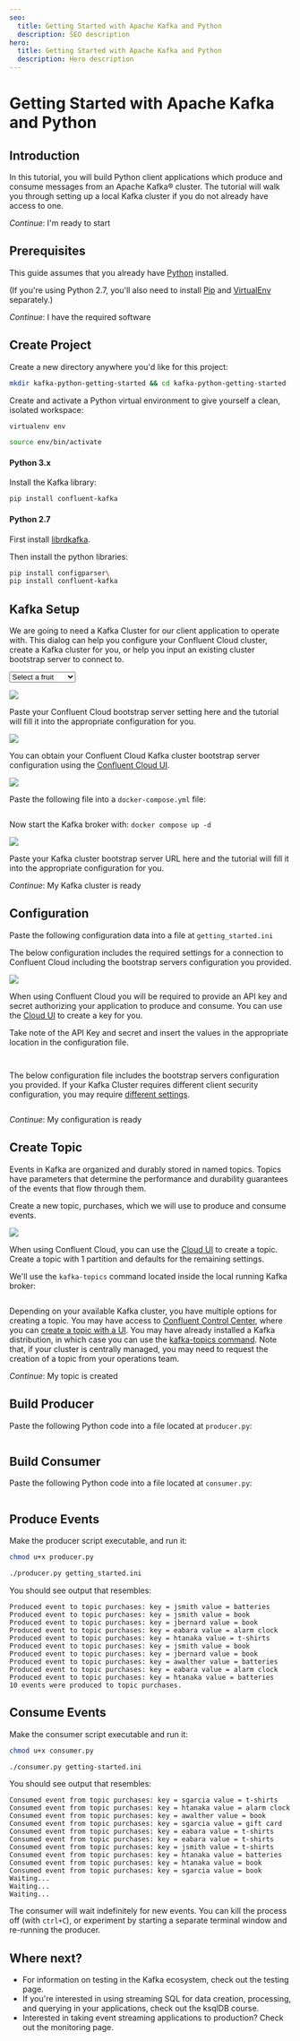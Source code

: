 ```yaml
---
seo:
  title: Getting Started with Apache Kafka and Python
  description: SEO description
hero:
  title: Getting Started with Apache Kafka and Python
  description: Hero description
---
```


# Getting Started with Apache Kafka and Python

## Introduction

In this tutorial, you will build Python client applications which
produce and consume messages from an Apache Kafka® cluster. The tutorial
will walk you through setting up a local Kafka cluster if you do not
already have access to one.

*Continue*: I'm ready to start

## Prerequisites

This guide assumes that you already have
[Python](https://www.python.org/downloads/) installed.

(If you're using Python 2.7, you'll also need to install
[Pip](https://pypi.org/project/pip/) and
[VirtualEnv](https://pypi.org/project/virtualenv/) separately.)

*Continue*: I have the required software

## Create Project

Create a new directory anywhere you'd like for this project:

```sh
mkdir kafka-python-getting-started && cd kafka-python-getting-started
```

Create and activate a Python virtual environment to give yourself a
clean, isolated workspace:

```sh
virtualenv env

source env/bin/activate
```

#### Python 3.x

Install the Kafka library:

```sh
pip install confluent-kafka
```

#### Python 2.7

First install [librdkafka](https://github.com/edenhill/librdkafka#installation).

Then install the python libraries:

```sh
pip install configparser\
pip install confluent-kafka
```

## Kafka Setup

We are going to need a Kafka Cluster for our client application to
operate with. This dialog can help you configure your Confluent Cloud
cluster, create a Kafka cluster for you, or help you input an existing
cluster bootstrap server to connect to.

<p>
<select data-context="true" name="kafka.broker">
  <option value="">Select a fruit</option>
  <option value="cloud">Confluent Cloud</option>
  <option value="local">Local</option>
  <option value="other">Other</option>
</select>
</p>

<section data-context-key="kafka.broker" data-context-value="cloud">

![](media/image1.png)

Paste your Confluent Cloud bootstrap server setting here and the
tutorial will fill it into the appropriate configuration for
you.

![](media/image6.png)

You can obtain your Confluent Cloud Kafka cluster bootstrap server
configuration using the [Confluent Cloud UI](https://confluent.cloud/).

</section>

<section data-context-key="kafka.broker" data-context-value="local">

![](media/image3.png)

Paste the following file into a `docker-compose.yml` file:

```yaml file=../docker-compose.yml
```


Now start the Kafka broker with: `docker compose up -d`

</section>

<section data-context-key="kafka.broker" data-context-value="other">

![](media/image2.png)

Paste your Kafka cluster bootstrap server URL here and the tutorial will
fill it into the appropriate configuration for you.

</section>

*Continue*: My Kafka cluster is ready

## Configuration

Paste the following configuration data into a file at `getting_started.ini`

<section data-context-key="kafka.broker" data-context-value="cloud">

The below configuration includes the required settings for a connection
to Confluent Cloud including the bootstrap servers configuration you
provided. 

![](media/image5.png)

When using Confluent Cloud you will be required to provide an API key
and secret authorizing your application to produce and consume. You can
use the [Cloud UI](https://confluent.cloud/) to create a key for
you.

Take note of the API Key and secret and insert the values in the
appropriate location in the configuration file.

```ini file=getting_started_cloud.ini
```

</section>

<section data-context-key="kafka.broker" data-context-value="local">

```ini file=getting_started_local.ini
```

</section>

<section data-context-key="kafka.broker" data-context-value="other">

The below configuration file includes the bootstrap servers
configuration you provided. If your Kafka Cluster requires different
client security configuration, you may require [different
settings](https://kafka.apache.org/documentation/#security).

```ini file=getting_started_other.ini
```

</section>

*Continue*: My configuration is ready

## Create Topic

Events in Kafka are organized and durably stored in named topics. Topics
have parameters that determine the performance and durability guarantees
of the events that flow through them.

Create a new topic, purchases, which we will use to produce and consume
events.

<section data-context-key="kafka.broker" data-context-value="cloud">

![](media/image4.png)

When using Confluent Cloud, you can use the [Cloud
UI](https://confluent.cloud/) to create a topic. Create a topic
with 1 partition and defaults for the remaining settings.

</section>


<section data-context-key="kafka.broker" data-context-value="local">

We'll use the `kafka-topics` command located inside the local running
Kafka broker:

```sh file=../create-topic.sh
```

</section>


<section data-context-key="kafka.broker" data-context-value="other">

Depending on your available Kafka cluster, you have multiple options
for creating a topic. You may have access to [Confluent Control
Center](https://docs.confluent.io/platform/current/control-center/index.html),
where you can [create a topic with a
UI](https://docs.confluent.io/platform/current/control-center/topics/create.html). You
may have already installed a Kafka distribution, in which case you can
use the [kafka-topics command](https://kafka.apache.org/documentation/#basic_ops_add_topic).
Note that, if your cluster is centrally managed, you may need to
request the creation of a topic from your operations team.

</section>

*Continue*: My topic is created

## Build Producer

Paste the following Python code into a file located at `producer.py`:

```python file=producer.py
```

## Build Consumer

Paste the following Python code into a file located at `consumer.py`:

```python file=consumer.py
```

## Produce Events

Make the producer script executable, and run it:

```sh
chmod u+x producer.py

./producer.py getting_started.ini
```

You should see output that resembles:

```
Produced event to topic purchases: key = jsmith value = batteries
Produced event to topic purchases: key = jsmith value = book
Produced event to topic purchases: key = jbernard value = book
Produced event to topic purchases: key = eabara value = alarm clock
Produced event to topic purchases: key = htanaka value = t-shirts
Produced event to topic purchases: key = jsmith value = book
Produced event to topic purchases: key = jbernard value = book
Produced event to topic purchases: key = awalther value = batteries
Produced event to topic purchases: key = eabara value = alarm clock
Produced event to topic purchases: key = htanaka value = batteries
10 events were produced to topic purchases.
```

## Consume Events

Make the consumer script executable and run it:

```sh
chmod u+x consumer.py

./consumer.py getting-started.ini
```

You should see output that resembles:

```
Consumed event from topic purchases: key = sgarcia value = t-shirts
Consumed event from topic purchases: key = htanaka value = alarm clock
Consumed event from topic purchases: key = awalther value = book
Consumed event from topic purchases: key = sgarcia value = gift card
Consumed event from topic purchases: key = eabara value = t-shirts
Consumed event from topic purchases: key = eabara value = t-shirts
Consumed event from topic purchases: key = jsmith value = t-shirts
Consumed event from topic purchases: key = htanaka value = batteries
Consumed event from topic purchases: key = htanaka value = book
Consumed event from topic purchases: key = sgarcia value = book
Waiting...
Waiting...
Waiting...
```

The consumer will wait indefinitely for new events. You can kill the
process off (with `ctrl+C`), or experiment by starting a separate terminal
window and re-running the producer.

## Where next?

- For information on testing in the Kafka ecosystem, check out the
  testing page.
- If you're interested in using streaming SQL for data creation,
  processing, and querying in your applications, check out the
  ksqlDB course.
- Interested in taking event streaming applications to production?
  Check out the monitoring page.

